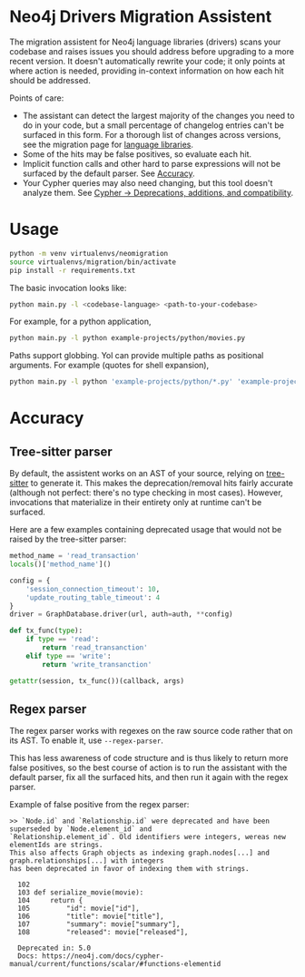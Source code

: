 # Neo4j Drivers Migration Assistent

The migration assistent for Neo4j language libraries (drivers) scans your codebase and raises issues you should address before upgrading to a more recent version.
It doesn't automatically rewrite your code; it only points at where action is needed, providing in-context information on how each hit should be addressed.

Points of care:
- The assistant can detect the largest majority of the changes you need to do in your code, but a small percentage of changelog entries can't be surfaced in this form. For a thorough list of changes across versions, see the migration page for [language libraries](https://neo4j.com/docs/create-applications/).
- Some of the hits may be false positives, so evaluate each hit.
- Implicit function calls and other hard to parse expressions will not be surfaced by the default parser. See [Accuracy](#accuracy).
- Your Cypher queries may also need changing, but this tool doesn't analyze them. See [Cypher -> Deprecations, additions, and compatibility](https://neo4j.com/docs/cypher-manual/current/deprecations-additions-removals-compatibility/).

# Usage

```bash
python -m venv virtualenvs/neomigration
source virtualenvs/migration/bin/activate
pip install -r requirements.txt
```

The basic invocation looks like:

```bash
python main.py -l <codebase-language> <path-to-your-codebase>
```

For example, for a python application,

```bash
python main.py -l python example-projects/python/movies.py
```

Paths support globbing.
Yol can provide multiple paths as positional arguments.
For example (quotes for shell expansion),

```bash
python main.py -l python 'example-projects/python/*.py' 'example-projects/python/subdir/**/*.py'
```


# Accuracy
## Tree-sitter parser
By default, the assistent works on an AST of your source, relying on [tree-sitter](https://tree-sitter.github.io/) to generate it.
This makes the deprecation/removal hits fairly accurate (although not perfect: there's no type checking in most cases).
However, invocations that materialize in their entirety only at runtime can't be surfaced.

Here are a few examples containing deprecated usage that would not be raised by the tree-sitter parser:

```python
method_name = 'read_transaction'
locals()['method_name']()
```

```python
config = {
    'session_connection_timeout': 10,
    'update_routing_table_timeout': 4
}
driver = GraphDatabase.driver(url, auth=auth, **config)
```

```python
def tx_func(type):
    if type == 'read':
        return 'read_transanction'
    elif type == 'write':
        return 'write_transanction'

getattr(session, tx_func())(callback, args)
```

## Regex parser
The regex parser works with regexes on the raw source code rather that on its AST.
To enable it, use `--regex-parser`.

This has less awareness of code structure and is thus likely to return more false positives, so the best course of action is to run the assistant with the default parser, fix all the surfaced hits, and then run it again with the regex parser.

Example of false positive from the regex parser:

```log
>> `Node.id` and `Relationship.id` were deprecated and have been superseded by `Node.element_id` and
`Relationship.element_id`. Old identifiers were integers, wereas new elementIds are strings.
This also affects Graph objects as indexing graph.nodes[...] and graph.relationships[...] with integers
has been deprecated in favor of indexing them with strings.

  102
  103 def serialize_movie(movie):
  104     return {
  105         "id": movie["id"],
  106         "title": movie["title"],
  107         "summary": movie["summary"],
  108         "released": movie["released"],

  Deprecated in: 5.0
  Docs: https://neo4j.com/docs/cypher-manual/current/functions/scalar/#functions-elementid
```
